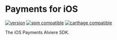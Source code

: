 # Payments for iOS

[![version](https://img.shields.io/cocoapods/v/Payments)](https://cocoapods.org/pods/Payments)
[![spm compatible](https://img.shields.io/badge/spm-compatible-brightgreen.svg?style=flat)](https://swift.org/package-manager)
[![carthage compatible](https://img.shields.io/badge/carthage-compatible-brightgreen.svg?style=flat)](https://github.com/Carthage/Carthage)

The iOS Payments Alviere SDK.